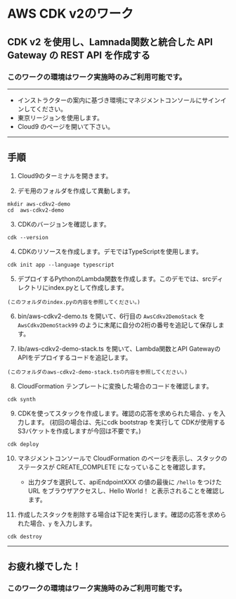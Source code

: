 # AWS CDK v2のワーク
## CDK v2 を使用し、Lamnada関数と統合した API Gateway の REST API を作成する

### このワークの環境はワーク実施時のみご利用可能です。
---
* インストラクターの案内に基づき環境にマネジメントコンソールにサインインしてください。
* 東京リージョンを使用します。
* Cloud9 のページを開いて下さい。

---

## 手順

1. Cloud9のターミナルを開きます。

2. デモ用のフォルダを作成して異動します。

```
mkdir aws-cdkv2-demo
cd  aws-cdkv2-demo
```

3. CDKのバージョンを確認します。

```
cdk --version
```

4. CDKのリソースを作成します。デモではTypeScriptを使用します。

```
cdk init app --language typescript
```

5. デプロイするPythonのLambda関数を作成します。このデモでは、srcディレクトリにindex.pyとして作成します。

```
(このフォルダのindex.pyの内容を参照してください。)
```

6. bin/aws-cdkv2-demo.ts を開いて、6行目の `AwsCdkv2DemoStack` を `AwsCdkv2DemoStack99` のように末尾に自分の2桁の番号を追記して保存します。


7. lib/aws-cdkv2-demo-stack.ts を開いて、Lambda関数とAPI GatewayのAPIをデプロイするコードを追記します。

```
(このフォルダのaws-cdkv2-demo-stack.tsの内容を参照してください。)
```


8. CloudFormation テンプレートに変換した場合のコードを確認します。

```
cdk synth
```

9. CDKを使ってスタックを作成します。確認の応答を求められた場合、`y` を入力します。
(初回の場合は、先にcdk bootstrap を実行して CDKが使用するS3バケットを作成しますが今回は不要です。)

```
cdk deploy
```

10. マネジメントコンソールで CloudFormation のページを表示し、スタックのステータスが CREATE_COMPLETE になっていることを確認します。
    - 出力タブを選択して、apiEndpointXXX の値の最後に `/hello` をつけた URL をブラウザアクセスし、Hello World！ と表示されることを確認します。


11. 作成したスタックを削除する場合は下記を実行します。確認の応答を求められた場合、`y` を入力します。

```
cdk destroy
```
---

## お疲れ様でした！
### このワークの環境はワーク実施時のみご利用可能です。




